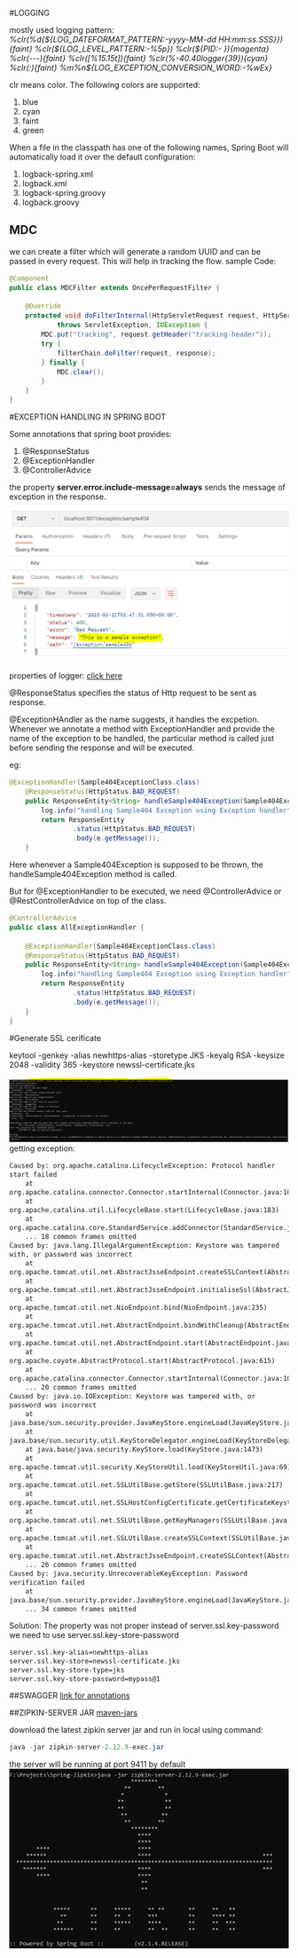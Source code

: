 #LOGGING

mostly used logging pattern:<br>
*%clr(%d{${LOG_DATEFORMAT_PATTERN:-yyyy-MM-dd HH:mm:ss.SSS}}){faint} %clr(${LOG_LEVEL_PATTERN:-%5p}) %clr(${PID:- }){magenta} %clr(---){faint} %clr([%15.15t]){faint} %clr(%-40.40logger{39}){cyan} %clr(:){faint} %m%n${LOG_EXCEPTION_CONVERSION_WORD:-%wEx}*

clr means color. The following colors are supported:
1. blue
2. cyan
3. faint
4. green

When a file in the classpath has one of the following names, Spring Boot will automatically load it over the default configuration:

1. logback-spring.xml
2. logback.xml
3. logback-spring.groovy
4. logback.groovy

## MDC
we can create a filter which will generate a random UUID and can be passed in every request. This will help in tracking the flow.
sample Code:
```java
@Component
public class MDCFilter extends OncePerRequestFilter {

    @Override
    protected void doFilterInternal(HttpServletRequest request, HttpServletResponse response, FilterChain filterChain)
            throws ServletException, IOException {
        MDC.put("tracking", request.getHeader("tracking-header"));
        try {
            filterChain.doFilter(request, response);
        } finally {
            MDC.clear();
        }
    }
}
```

#EXCEPTION HANDLING IN SPRING BOOT

Some annotations that spring boot provides:
1. @ResponseStatus
2. @ExceptionHandler
3. @ControllerAdvice

the property **server.error.include-message=always** sends the message of exception in the response.

![exception](exception-msg.png)

properties of logger:
[click here](https://docs.spring.io/spring-boot/docs/current/reference/html/application-properties.html#appendix.application-properties.server)


@ResponseStatus specifies the status of Http request to be sent as response.

@ExceptionHAndler as the name suggests, it handles the excpetion. Whenever we annotate a method with ExceptionHandler and provide the name of the exception to be handled, the particular method is called just before sending the response and will be executed.

eg:
```java
@ExceptionHandler(Sample404ExceptionClass.class)
    @ResponseStatus(HttpStatus.BAD_REQUEST)
    public ResponseEntity<String> handleSample404Exception(Sample404ExceptionClass e) {
        log.info("handling Sample404 Exception using Exception handler");
        return ResponseEntity
                .status(HttpStatus.BAD_REQUEST)
                .body(e.getMessage());
    }
```

Here whenever a Sample404Exception is supposed to be thrown, the handleSample404Exception method is called.

But for @ExceptionHandler to be executed, we need @ControllerAdvice or @RestControllerAdvice on top of the class.

```java
@ControllerAdvice
public class AllExceptionHandler {

    @ExceptionHandler(Sample404ExceptionClass.class)
    @ResponseStatus(HttpStatus.BAD_REQUEST)
    public ResponseEntity<String> handleSample404Exception(Sample404ExceptionClass e) {
        log.info("handling Sample404 Exception using Exception handler");
        return ResponseEntity
                .status(HttpStatus.BAD_REQUEST)
                .body(e.getMessage());
    }
}
```

#Generate SSL cerificate

keytool -genkey -alias newhttps-alias -storetype JKS -keyalg RSA -keysize 2048 -validity 365 -keystore newssl-certificate.jks

![img.png](img.png)
getting exception:
```aidl
Caused by: org.apache.catalina.LifecycleException: Protocol handler start failed
	at org.apache.catalina.connector.Connector.startInternal(Connector.java:1076)
	at org.apache.catalina.util.LifecycleBase.start(LifecycleBase.java:183)
	at org.apache.catalina.core.StandardService.addConnector(StandardService.java:234)
	... 18 common frames omitted
Caused by: java.lang.IllegalArgumentException: Keystore was tampered with, or password was incorrect
	at org.apache.tomcat.util.net.AbstractJsseEndpoint.createSSLContext(AbstractJsseEndpoint.java:107)
	at org.apache.tomcat.util.net.AbstractJsseEndpoint.initialiseSsl(AbstractJsseEndpoint.java:71)
	at org.apache.tomcat.util.net.NioEndpoint.bind(NioEndpoint.java:235)
	at org.apache.tomcat.util.net.AbstractEndpoint.bindWithCleanup(AbstractEndpoint.java:1227)
	at org.apache.tomcat.util.net.AbstractEndpoint.start(AbstractEndpoint.java:1313)
	at org.apache.coyote.AbstractProtocol.start(AbstractProtocol.java:615)
	at org.apache.catalina.connector.Connector.startInternal(Connector.java:1073)
	... 20 common frames omitted
Caused by: java.io.IOException: Keystore was tampered with, or password was incorrect
	at java.base/sun.security.provider.JavaKeyStore.engineLoad(JavaKeyStore.java:813)
	at java.base/sun.security.util.KeyStoreDelegator.engineLoad(KeyStoreDelegator.java:221)
	at java.base/java.security.KeyStore.load(KeyStore.java:1473)
	at org.apache.tomcat.util.security.KeyStoreUtil.load(KeyStoreUtil.java:69)
	at org.apache.tomcat.util.net.SSLUtilBase.getStore(SSLUtilBase.java:217)
	at org.apache.tomcat.util.net.SSLHostConfigCertificate.getCertificateKeystore(SSLHostConfigCertificate.java:207)
	at org.apache.tomcat.util.net.SSLUtilBase.getKeyManagers(SSLUtilBase.java:283)
	at org.apache.tomcat.util.net.SSLUtilBase.createSSLContext(SSLUtilBase.java:247)
	at org.apache.tomcat.util.net.AbstractJsseEndpoint.createSSLContext(AbstractJsseEndpoint.java:105)
	... 26 common frames omitted
Caused by: java.security.UnrecoverableKeyException: Password verification failed
	at java.base/sun.security.provider.JavaKeyStore.engineLoad(JavaKeyStore.java:811)
	... 34 common frames omitted
```

Solution:
The property was not proper
instead of server.ssl.key-password we need to use server.ssl.key-store-password
```mermaid
server.ssl.key-alias=newhttps-alias
server.ssl.key-store=newssl-certificate.jks
server.ssl.key-store-type=jks
server.ssl.key-store-password=mypass@1
```


##SWAGGER
[link for annotations](https://www.javainuse.com/spring/boot_swagger_annotations)

##ZIPKIN-SERVER JAR
[maven-jars](https://repo1.maven.org/maven2/io/zipkin/java/zipkin-server/)

download the latest zipkin server jar and run in local using command:
```java
java -jar zipkin-server-2.12.9-exec.jar
```
the server will be running at port 9411 by default
![img_1.png](img_1.png)


